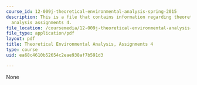 ```yaml
---
course_id: 12-009j-theoretical-environmental-analysis-spring-2015
description: This is a file that contains information regarding theoretical environmental
  analysis assignments 4.
file_location: /coursemedia/12-009j-theoretical-environmental-analysis-spring-2015/ea68c4610b52654c2eae938af7b591d3_MIT12_009JS15_pset4.pdf
file_type: application/pdf
layout: pdf
title: Theoretical Environmental Analysis, Assignments 4
type: course
uid: ea68c4610b52654c2eae938af7b591d3

---
```

None